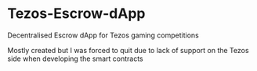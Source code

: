 # Tezos-Escrow-dApp
Decentralised Escrow dApp for Tezos gaming competitions

Mostly created but I was forced to quit due to lack of support on the Tezos side when developing the smart contracts
